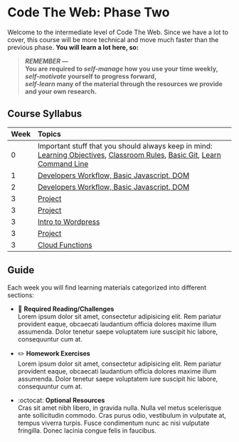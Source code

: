 # Code The Web: Phase Two
Welcome to the intermediate level of Code The Web. Since we have a lot to cover, this course will be more technical and move much faster than the previous phase. **You will learn a lot here, so:**

> ***REMEMBER* — \
> You are required to *self-manage* how you use your time weekly, \
> *self-motivate* yourself to progress forward, \
> *self-learn* many of the material through the resources we provide and your own research.**

## Course Syllabus

| Week | Topics |
| :--- | :--- |
| 0 | Important stuff that you should always keep in mind: [Learning Objectives](./week-zero/learning-objectives), [Classroom Rules](./week-zero/rules), [Basic Git](./week-zero/basic-git), [Learn Command Line](./week-zero/command-line) |
| 1 | [Developers Workflow, Basic Javascript, DOM](./week-one/javascript-dom/) |
| 2 | [Developers Workflow, Basic Javascript, DOM](./week-two/javascript-dom/) |
| 3 | [Project](./week-three/) |
| 3 | [Project](./week-three/) |
| 3 | [Intro to Wordpress](./week-three/) |
| 3 | [Project](./week-three/) |
| 3 | [Cloud Functions](./week-three/) |

## Guide
Each week you will find learning materials categorized into different sections:

* :closed_book: **Required Reading/Challenges** \
Lorem ipsum dolor sit amet, consectetur adipisicing elit. Rem pariatur provident eaque, obcaecati laudantium officia dolores maxime illum assumenda. Dolor tenetur saepe voluptatem iure suscipit hic labore, consequuntur cum at.

* :pencil2: **Homework Exercises** \
Lorem ipsum dolor sit amet, consectetur adipisicing elit. Rem pariatur provident eaque, obcaecati laudantium officia dolores maxime illum assumenda. Dolor tenetur saepe voluptatem iure suscipit hic labore, consequuntur cum at.

* :octocat: **Optional Resources** \
Cras sit amet nibh libero, in gravida nulla. Nulla vel metus scelerisque ante sollicitudin commodo. Cras purus odio, vestibulum in vulputate at, tempus viverra turpis. Fusce condimentum nunc ac nisi vulputate fringilla. Donec lacinia congue felis in faucibus.
